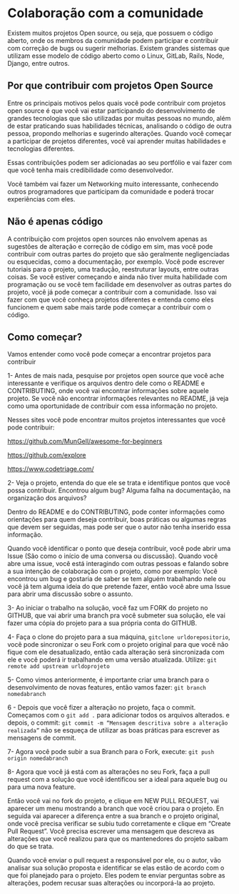 # Colaboração com a comunidade

Existem muitos projetos Open source, ou seja, que possuem o código aberto, onde os membros da comunidade podem participar e contribuir com correção de bugs ou sugerir melhorias. Existem grandes sistemas que utilizam esse modelo de código aberto como o Linux, GitLab, Rails, Node, Django, entre outros.

## Por que contribuir com projetos Open Source

Entre os principais motivos pelos quais você pode contribuir com projetos open source é que você vai estar participando do desenvolvimento de grandes tecnologias que são utilizadas por muitas pessoas no mundo, além de estar praticando suas habilidades técnicas, analisando o código de outra pessoa, propondo melhorias e sugerindo alterações. Quando você começar a participar de projetos diferentes, você vai aprender muitas habilidades e tecnologias diferentes.

Essas contribuições podem ser adicionadas ao seu portfólio e vai fazer com que você tenha mais credibilidade como desenvolvedor.

Você também vai fazer um Networking muito interessante, conhecendo outros programadores que participam da comunidade e poderá trocar experiências com eles.

## Não é apenas código

A contribuição com projetos open sources não envolvem apenas as sugestões de alteração e correção de código em sim, mas você pode contribuir com outras partes do projeto que são geralmente negligenciadas ou esquecidas, como a documentação, por exemplo. Você pode escrever tutoriais para o projeto, uma tradução, reestruturar layouts, entre outras coisas. Se você estiver começando e ainda não tiver muita habilidade com programação ou se você tem facilidade em desenvolver as outras partes do projeto, você já pode começar a contribuir com a comunidade. Isso vai fazer com que você conheça projetos diferentes e entenda como eles funcionem e quem sabe mais tarde pode começar a contribuir com o código.

## Como começar?

Vamos entender como você pode começar a encontrar projetos para contribuir

1- Antes de mais nada, pesquise por projetos open source que você ache interessante e verifique os arquivos dentro dele como o README e CONTRIBUTING, onde você vai encontrar informações sobre aquele projeto. Se você não encontrar informações relevantes no README, já veja como uma oportunidade de contribuir com essa informação no projeto.

Nesses sites você pode encontrar muitos projetos interessantes que você pode contribuir:

https://github.com/MunGell/awesome-for-beginners

https://github.com/explore

https://www.codetriage.com/

2- Veja o projeto, entenda do que ele se trata e identifique pontos que você possa contribuir. Encontrou algum bug? Alguma falha na documentação, na organização dos arquivos?

Dentro do README e do CONTRIBUTING, pode conter informações como orientações para quem deseja contribuir, boas práticas ou algumas regras que devem ser seguidas, mas pode ser que o autor não tenha inserido essa informação.

Quando você identificar o ponto que deseja contribuir, você pode abrir uma Issue (São como o início de uma conversa ou discussão). Quando você abre uma issue, você está interagindo com outras pessoas e falando sobre a sua intenção de colaboração com o projeto, como por exemplo: Você encontrou um bug e gostaria de saber se tem alguém trabalhando nele ou você já tem alguma ideia do que pretende fazer, então você abre uma Issue para abrir uma discussão sobre o assunto.

3- Ao iniciar o trabalho na solução, você faz um FORK do projeto no GITHUB, que vai abrir uma branch pra você submeter sua solução, ele vai fazer uma cópia do projeto para a sua própria conta do GITHUB.

4- Faça o clone do projeto para a sua máquina, `gitclone urldorepositorio`, vocẽ pode sincronizar o seu Fork com o projeto original para que você não fique com ele desatualizado, então cada alteração será sincronizada com ele e você poderá ir trabalhando em uma versão atualizada. Utilize: `git remote add upstream urldoprojeto`

5- Como vimos anteriormente, é importante criar uma branch para o desenvolvimento de novas features, então vamos fazer: `git branch nomedabranch`

6 - Depois que você fizer a alteração no projeto, faça o commit. Começamos com o `git add .` para adicionar todos os arquivos alterados. e depois, o commit: `git commit -m “Mensagem descritiva sobre a alteração realizada”` não se esqueça de utilizar as boas práticas para escrever as mensagens de commit.

7- Agora você pode subir a sua Branch para o Fork, execute: `git push origin nomedabranch`

8- Agora que você já está com as alterações no seu Fork, faça a pull request com a solução que você identificou ser a ideal para aquele bug ou para uma nova feature.

Então você vai no fork do projeto, e clique em NEW PULL REQUEST, vai aparecer um menu mostrando a branch que você criou para o projeto. En seguida vai aparecer a diferença entre a sua branch e o projeto original, onde você precisa verificar se subiu tudo corretamente e clique em “Create Pull Request”. Você precisa escrever uma mensagem que descreva as alterações que você realizou para que os mantenedores do projeto saibam do que se trata.

Quando você enviar o pull request a responsável por ele, ou o autor, vão analisar sua solução proposta e identificar se elas estão de acordo com o que foi planejado para o projeto. Eles podem te enviar perguntas sobre as alterações, podem recusar suas alterações ou incorporá-la ao projeto.
